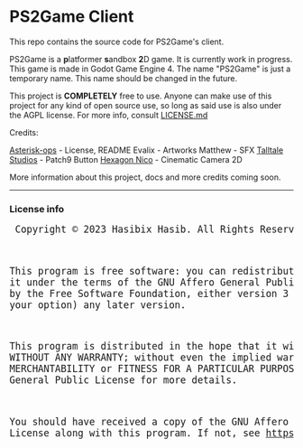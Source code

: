 # PS2Game Client

This repo contains the source code for PS2Game's client.

PS2Game is a **p**latformer **s**andbox **2**D game. It is currently work in progress. This game is made in Godot Game Engine 4. The name "PS2Game" is just a temporary name. This name should be changed in the future.

This project is **COMPLETELY** free to use. Anyone can make use of this project for any kind of open source use, so long as said use is also under the AGPL license. For more info, consult [LICENSE.md](https://github.com/Hasibix/PS2Game/blob/master/LICENSE.md)

Credits:

[Asterisk-ops](https://github.com/Ast3risk-ops) - License, README
Evalix - Artworks
Matthew - SFX
[Talltale Studios](https://github.com/Talltale-Studios) - Patch9 Button
[Hexagon Nico](https://github.com/HexagonNico) - Cinematic Camera 2D

More information about this project, docs and more credits coming soon.

---------------------------------------------------

### License info
<big><pre>
Copyright © 2023 Hasibix Hasib. All Rights Reserved.

This program is free software: you can redistribute
it and/or modify it under the terms of the GNU Affero
General Public License as published by the Free Software Foundation,
either version 3 of the License, or (at your option) any later version.

This program is distributed in the hope that it will be useful,
but WITHOUT ANY WARRANTY; without even the implied warranty of MERCHANTABILITY
or FITNESS FOR A PARTICULAR PURPOSE. See the GNU Affero General Public License for more details.

You should have received a copy of the GNU Affero General Public License
along with this program. If not, see https://www.gnu.org/licenses.
</pre></big>
